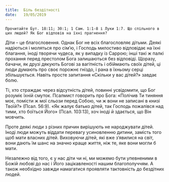 ```yaml
---
title:  Біль бездітності
date:   19/05/2019
---
```


`Прочитайте Бут. 18:11; 30:1; 1 Сам. 1:1-8 і Луки 1:7. Що спільного в цих людей? Як Бог відповів на їхні прагнення?`

Діти – це благословення. Однак Бог не всіх благословляє дітьми. Деякі надіються і моляться про сім’ю, і Господь милостиво відповідає на їхні благання, іноді творячи чудеса, як у випадку із Саррою; інші такі ж палкі прохання перед престолом Бога залишаються без відповіді. Щоразу, бачачи, як друзі дякують Богові за вагітність і обіймають своїх дітей, ці люди думають про своє порожнє гніздо, і рана в їхньому серці збільшується. Навіть просте запитання «Скільки у вас дітей?» завдає болю.

Ті, хто страждає через відсутність дітей, повинні усвідомити, що Бог розуміє їхній смуток. Псалмист говорить про Бога: «Полічив Ти тиняння моє, помісти ж мої сльози перед Собою, чи ж вони не записані в книзі Твоїй?» (Псал. 56:9). «Як жалує батько дітей, так Господь пожалівся над тими, хто боїться Його» (Псал. 103:13), хоч іноді й здається, що Він мовчить.

Проте деякі люди з різних причин вирішують не народжувати дітей. Іноді люди можуть віддати перевагу усиновленню дитини, замість того щоб мати власних дітей. Виховуючи дітей, які вже з’явилися на світ, вони дають їм шанс на значно краще життя, ніж те, яке вони могли б мати.

Незалежно від того, є у нас діти чи ні, ми можемо бути упевненими в Божій любові до нас і Його зацікавленості нашим благополуччям. А також необхідно завжди намагатися проявляти тактовність до бездітних людей.